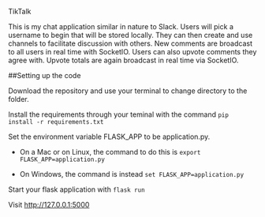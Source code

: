 TikTalk

This is my chat application similar in nature to Slack. Users will pick a username to begin that will be stored locally. They can then create and use channels to facilitate discussion with others. New comments are broadcast to all users in real time with SocketIO. Users can also upvote comments they agree with. Upvote totals are again broadcast in real time via SocketIO.

##Setting up the code

Download the repository and use your terminal to change directory to the folder.

Install the requirements through your teminal with the command `pip install -r requirements.txt`

Set the environment variable FLASK_APP to be application.py.

- On a Mac or on Linux, the command to do this is `export FLASK_APP=application.py`

- On Windows, the command is instead `set FLASK_APP=application.py`

Start your flask application with `flask run`

Visit http://127.0.0.1:5000
